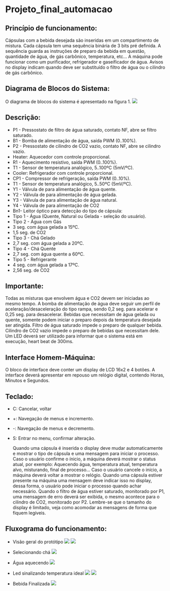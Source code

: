 # Projeto_final_automacao

## Princípio de funcionamento: 
  Cápsulas com a bebida desejada são inseridas em um compartimento de mistura. Cada cápsula tem uma sequência binária de 3 bits pré definida. A sequência guarda as instruções de preparo da bebida em questão, quantidade de água, de gás carbônico, temperatura, etc… A máquina pode funcionar como um purificador, refrigerador e gaseificador de água. Avisos no display indicam quando deve ser substituído o filtro de água ou o cilindro de gás carbônico.
  
## Diagrama de Blocos do Sistema:
  O diagrama de blocos do sistema é apresentado na figura 1.
  ![](https://github.com/rfpanizzon/Projeto_final_automacao/blob/main/img/diagrama%20blocos.PNG)
  
## Descrição:
- P1 - Pressostato de filtro de água saturado, contato NF, abre se filtro saturado.
- B1 - Bomba de alimentação de água, saída PWM (0..100%).
- P2 - Pressostato de cilindro de CO2 vazio, contato NF, abre se cilindro vazio.
- Heater: Aquecedor com controle proporcional.
- R1 - Aquecimento resistivo, saída PWM (0..100%).
- T1 - Sensor de temperatura analógico, 5..100ºC (5mV/ºC).  
- Cooler: Refrigerador com controle proporcional.
- CP1 - Compressor de refrigeração, saída PWM (0..10%).
- T1 - Sensor de temperatura analógico, 5..50ºC (5mV/ºC).  
- Y1 - Válvula de para alimentação de água quente.
- Y2 - Válvula de para alimentação de água gelada.
- Y3 - Válvula de para alimentação de água natural.
- Y4 - Válvula de para alimentação de CO2
- Bn1- Leitor óptico para detecção do tipo de cápsula:
- Tipo 1 - Água (Quente, Natural ou Gelada - seleção do usuário).
- Tipo 2 - Água com Gás
- 3 seg. com água gelada a 15ºC.
- 1,5 seg. de CO2 
- Tipo 3 - Chá Gelado
- 2,7 seg. com água gelada a 20ºC.
- Tipo 4 - Chá Quente
- 2,7 seg. com água quente a 60ºC.
- Tipo 5 - Refrigerante
- 4 seg. com água gelada a 17ºC.
- 2,56 seg. de CO2 

## Importante:
Todas as misturas que envolvem água e CO2 devem ser iniciadas ao mesmo tempo.
A bomba de alimentação de água deve seguir um perfil de aceleração/desaceleração do tipo rampa, sendo 0,2 seg. para acelerar e 0,25 seg. para desacelerar.
Bebidas que necessitam de água gelada ou quente, somente podem iniciar o preparo depois da temperatura desejada ser atingida. 
Filtro de água saturado impede o preparo de qualquer bebida.
Cilindro de CO2 vazio impede o preparo de bebidas que necessitam dele.
Um LED deverá ser utilizado para informar que o sistema está em execução, heart beat de 300ms.

## Interface Homem-Máquina:
O bloco de interface deve conter um display de LCD 16x2 e 4 botões. A interface deverá apresentar em repouso um relógio digital, contendo Horas, Minutos e Segundos.

## Teclado:
-	C: Cancelar, voltar
-	+: Navegação de menus e incremento.
- -:  Navegação de menus e decremento.
- S: Entrar no menu, confirmar alteração.


	Quando uma cápsula é inserida o display deve mudar automaticamente e mostrar o tipo de cápsula e uma mensagem para iniciar o processo. Caso o usuário confirme o ínicio, a máquina deverá mostrar o status atual, por exemplo: Aquecendo água, temperatura atual, temperatura alvo, misturando, final de processo... 
Caso o usuário cancele o início, a máquina deverá voltar a mostrar o relógio. 
	Quando uma cápsula estiver presente na máquina uma mensagem deve indicar isso no display, dessa forma, o usuário pode iniciar o processo quando achar necessário.
	Quando o filtro de água estiver saturado, monitorado por P1, uma mensagem de erro deverá ser exibida, o mesmo acontece para o cilindro de CO2, monitorado por P2.
Lembre-se que o tamanho do display é limitado, veja como acomodar as mensagens de forma que fiquem legíveis.

## Fluxograma do funcionamento:
 - Visão geral do protótipo
![](https://github.com/rfpanizzon/Projeto_final_automacao/blob/main/img/WhatsApp%20Image%202020-12-15%20at%2001.23.31%20(3).jpeg)
![](https://github.com/rfpanizzon/Projeto_final_automacao/blob/main/img/WhatsApp%20Image%202020-12-15%20at%2001.23.31%20(2).jpeg)

 - Selecionando chá
![](https://github.com/rfpanizzon/Projeto_final_automacao/blob/main/img/chaquente.jpeg)

 - Água aquecendo
![](https://github.com/rfpanizzon/Projeto_final_automacao/blob/main/img/WhatsApp%20Image%202020-12-15%20at%2001.23.31.jpeg)

 - Led sinalizando temperatura ideal
![](https://github.com/rfpanizzon/Projeto_final_automacao/blob/main/img/WhatsApp%20Image%202020-12-15%20at%2001.23.30%20(2).jpeg)
![](https://github.com/rfpanizzon/Projeto_final_automacao/blob/main/img/prep%20bebida.jpeg)

 - Bebida Finalizada
![](https://github.com/rfpanizzon/Projeto_final_automacao/blob/main/img/WhatsApp%20Image%202020-12-15%20at%2001.23.30.jpeg)
